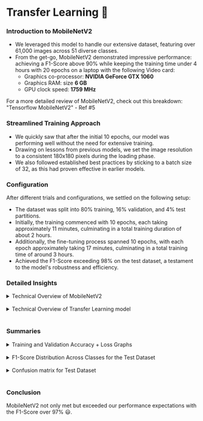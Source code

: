 # Transfer Learning 🍃

### Introduction to MobileNetV2
- We leveraged this model to handle our extensive dataset, featuring over 61,000 images across 51 diverse classes.
- From the get-go, MobileNetV2 demonstrated impressive performance: achieving a F1-Score above 90% while keeping the training time under 4 hours with 20 epochs on a laptop with the following Video card:
  - Graphics co-processor:	**NVIDIA GeForce GTX 1060**
  - Graphics RAM: size	**6 GB**
  - GPU clock speed:	**1759 MHz**

For a more detailed review of MobileNetV2, check out this breakdown: "Tensorflow MobileNetV2" - Ref #5

### Streamlined Training Approach
- We quickly saw that after the initial 10 epochs, our model was performing well without the need for extensive training.
- Drawing on lessons from previous models, we set the image resolution to a consistent 180x180 pixels during the loading phase.
- We also followed established best practices by sticking to a batch size of 32, as this had proven effective in earlier models.

### Configuration
After different trials and configurations, we settled on the following setup:
- The dataset was split into 80% training, 16% validation, and 4% test partitions.
- Initially, the training commenced with 10 epochs, each taking approximately 11 minutes, culminating in a total training duration of about 2 hours.
- Additionally, the fine-tuning process spanned 10 epochs, with each epoch approximately taking 17 minutes, culminating in a total training time of around 3 hours.
- Achieved the F1-Score exceeding 98% on the test dataset, a testament to the model's robustness and efficiency.

### Detailed Insights
<details>
  <summary>Technical Overview of MobileNetV2</summary>
  <div align="left">
  ![Technical Overview of MobileNetV2 part 1](web/img/tl_model_1.png)
  <br>
  ![Technical Overview of MobileNetV2 part 2](web/img/tl_model_2.png)
  <br>
  <p>.</p>
  <p>.</p>
  <p>.</p>
  ![Technical Overview of MobileNetV2 part 3](web/img/tl_model_3.png)
  </div>
</details>
<br>

<details>
  <summary>Technical Overview of Transfer Learning model</summary>
  <div align="left">
  ![Technical Overview of MobileNetV2 part 1](web/img/tl_model_complete.png)
  </div>
</details>
<br>

### Summaries
<details>
  <summary>Training and Validation Accuracy + Loss Graphs</summary>
  <div align="left">
  ![Accuracy and Loss Over Epochs](web/img/tl_accloss.png)
  </div>
</details>
<br>

<details>
  <summary>F1-Score Distribution Across Classes for the Test Dataset</summary>
  <div align="left">
  ![F1-Score by Class](web/img/tl_f1_score.png)
  </div>
</details>
<br>

<details>
  <summary>Confusion matrix for Test Dataset</summary>
  <div align="left">
  ![Confusion Matrix](web/img/tl_conf_matrix.png)
  </div>
</details>
<br>

### Conclusion
MobileNetV2 not only met but exceeded our performance expectations with the F1-Score over 97% :smiley:.
